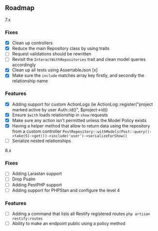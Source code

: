 ## Roadmap

7.x 

### Fixes

- [x] Clean up controllers
- [x] Reduce the main Repository class by using traits
- [ ] Request validations should be rewritten 
- [ ] Revisit the `InteractWithRepositories` trait and clean model queries accordingly
- [x] Clean up all tests using AssertableJson [x]
- [x] Make sure the `include` matches array key firstly, and secondly the relationship name

### Features

- [x] Adding support for custom ActionLogs (ie ActionLog::register("project marked active by user Auth::id()", $project->id))
- [x] Ensure `$with` loads relationship in `show` requests
- [x] Make sure any action isn't permitted unless the Model Policy exists
- [x] Having a helper method that allow to return data using the repository from a custom controller `PostRepository::withModels(Post::query()->take(5)->get())->include('user')->serializeForShow()`
- [ ] Serialize nested relationships

8.x 

### Fixes

- [ ] Adding Larastan support
- [ ] Drop Psalm
- [ ] Adding PestPHP support
- [ ] Adding support for PHPStan and configure the level 4

### Features

- [ ] Adding a command that lists all Restify registered routes `php artisan restify:routes`
- [ ] Ability to make an endpoint public using a policy method
